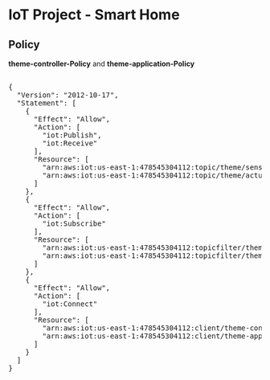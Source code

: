# IoT Project - Smart Home

## Policy
**theme-controller-Policy** and **theme-application-Policy**
<pre>   
{  
  "Version": "2012-10-17",  
  "Statement": [  
    {  
      "Effect": "Allow",  
      "Action": [  
        "iot:Publish",  
        "iot:Receive"  
      ],  
      "Resource": [  
        "arn:aws:iot:us-east-1:478545304112:topic/theme/sensors/reported",  
        "arn:aws:iot:us-east-1:478545304112:topic/theme/actuators/desired"  
      ]  
    },  
    {  
      "Effect": "Allow",  
      "Action": [  
        "iot:Subscribe"  
      ],  
      "Resource": [  
        "arn:aws:iot:us-east-1:478545304112:topicfilter/theme/sensors/reported",  
        "arn:aws:iot:us-east-1:478545304112:topicfilter/theme/actuators/desired"  
      ]  
    },  
    {  
      "Effect": "Allow",  
      "Action": [  
        "iot:Connect"  
      ],  
      "Resource": [  
        "arn:aws:iot:us-east-1:478545304112:client/theme-controller",  
        "arn:aws:iot:us-east-1:478545304112:client/theme-application"  
      ]  
    }  
  ]  
}  
<pre>